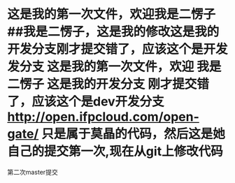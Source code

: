 这是我的第一次文件，欢迎我是二愣子##我是二愣子，这是我的修改这是我的开发分支刚才提交错了，应该这个是开发发分支
这是我的第一次文件，欢迎
我是二愣子
这是我的开发分支
刚才提交错了，应该这个是dev开发分支
http://open.ifpcloud.com/open-gate/
只是属于莫晶的代码，然后这是她自己的提交第一次,现在从git上修改代码
==================================================================
第二次master提交